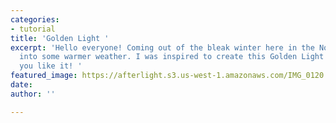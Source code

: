 ```yaml
---
categories:
- tutorial
title: 'Golden Light '
excerpt: 'Hello everyone! Coming out of the bleak winter here in the Northwest and
  into some warmer weather. I was inspired to create this Golden Light filter. Hope
  you like it! '
featured_image: https://afterlight.s3.us-west-1.amazonaws.com/IMG_0120.mov
date: 
author: ''

---
```

